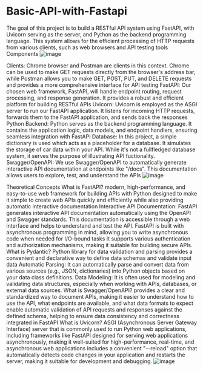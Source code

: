 # Basic-API-with-Fastapi
The goal of this project is to build a RESTful API system using FastAPI, with Uvicorn
serving as the server, and Python as the backend programming language. This system
allows for the efficient processing of HTTP requests from various clients, such as web
browsers and API testing tools
Components
![image](https://github.com/chtklc/Basic-API-with-Fastapi/assets/149814348/25b6aaf3-2117-43e5-96f4-8dcceb5604dc)

Clients: Chrome browser and Postman are clients in this context. Chrome can be
used to make GET requests directly from the browser's address bar, while Postman
allows you to make GET, POST, PUT, and DELETE requests and provides a more
comprehensive interface for API testing
FastAPI: Our chosen web framework, FastAPI, will handle endpoint routing, request
processing, and response generation. It provides a robust and efficient platform for
building RESTful APIs
Uvicorn: Uvicorn is employed as the ASGI server to run our FastAPI application. It
listens for incoming HTTP requests, forwards them to the FastAPI application, and
sends back the responses
Python Backend: Python serves as the backend programming language. It contains
the application logic, data models, and endpoint handlers, ensuring seamless
integration with FastAPI
Database: In this project, a simple dictionary is used which acts as a placeholder for
a database. It simulates the storage of car data within your API. While it's not a fullfledged database system, it serves the purpose of illustrating API fuctionality.
Swagger/OpenAPI: We use Swagger/OpenAPI to automatically generate interactive
API documentation at endpoints like "/docs". This documentation allows users to
explore, test, and understand the APIs
![image](https://github.com/chtklc/Basic-API-with-Fastapi/assets/149814348/b4c782fe-f88f-4f90-a14c-f351c440577a)


Theoretical Concepts
What is FastAPI?
modern, high-performance, and easy-to-use web framework for building APIs with
Python
designed to make it simple to create web APIs quickly and efficiently while also
providing automatic interactive documentation
Interactive API Documentation: FastAPI generates interactive API documentation
automatically using the OpenAPI and Swagger standards. This documentation is
accessible through a web interface and helps to understand and test the API.
FastAPI is built with asynchronous programming in mind, allowing you to write
asynchronous code when needed for I/O-bound tasks
It supports various authentication and authorization mechanisms, making it suitable
for building secure APIs.
What is Pydantic?
Python library for data validation and parsing
provides a convenient and declarative way to define data schemas and validate
input data
Automatic Parsing: It can automatically parse and convert data from various sources
(e.g., JSON, dictionaries) into Python objects based on your data class definitions.
Data Modeling: It is often used for modeling and validating data structures,
especially when working with APIs, databases, or external data sources.
What is Swagger/OpenAPI?
provides a clear and standardized way to document APIs, making it easier to
understand how to use the API, what endpoints are available, and what data formats
to expect
enable automatic validation of API requests and responses against the defined
schema, helping to ensure data consistency and correctness
integrated in FastAPI
What is Uvicorn?
ASGI (Asynchronous Server Gateway Interface) server that is commonly used to run
Python web applications, including frameworks like FastAPI
designed for serving web applications asynchronously, making it well-suited for
high-performance, real-time, and asynchronous web applications
includes a convenient "--reload" option that automatically detects code changes in
your application and restarts the server, making it suitable for development and
debugging.
![image](https://github.com/chtklc/Basic-API-with-Fastapi/assets/149814348/bf64e847-b6ac-4cc7-a00c-f767d5d4b073)

